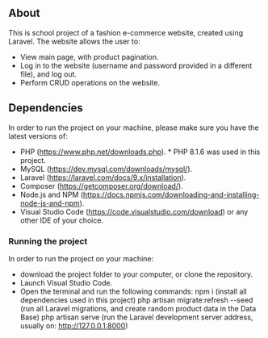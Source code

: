 ## About

This is school project of a fashion e-commerce website, created using Laravel. The website allows the user to:
- View main page, with product pagination.
- Log in to the website (username and password provided in a different file), and log out.
- Perform CRUD operations on the website.

## Dependencies

In order to run the project on your machine, please make sure you have the latest versions of:
- PHP (https://www.php.net/downloads.php). * PHP 8.1.6 was used in this project.
- MySQL (https://dev.mysql.com/downloads/mysql/).
- Laravel (https://laravel.com/docs/9.x/installation).
- Composer (https://getcomposer.org/download/).
- Node.js and NPM (https://docs.npmjs.com/downloading-and-installing-node-js-and-npm).
- Visual Studio Code (https://code.visualstudio.com/download) or any other IDE of your choice.

### Running the project

In order to run the project on your machine: 
- download the project folder to your computer, or clone the repository.
- Launch Visual Studio Code.
- Open the terminal and run the following commands:
    npm i (install all dependencies used in this project)
    php artisan migrate:refresh --seed (run all Laravel migrations, and create random product data in the Data Base)
    php artisan serve (run the Laravel development server address, usually on: http://127.0.0.1:8000)
